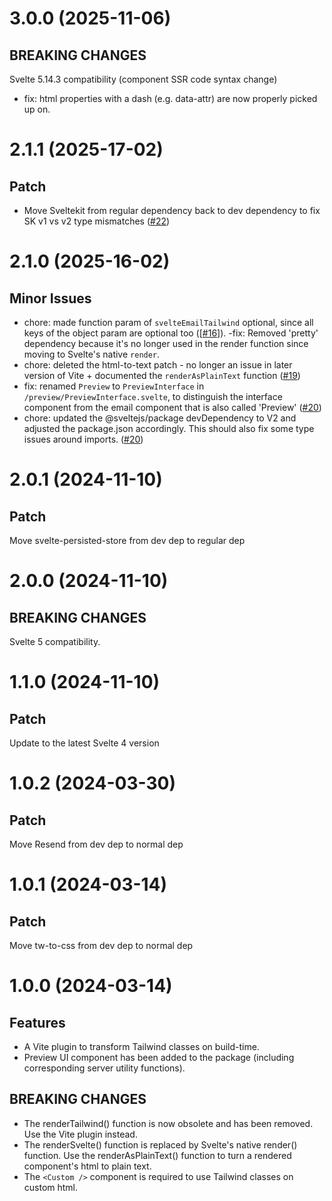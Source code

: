 # 3.0.0 (2025-11-06)

## BREAKING CHANGES

Svelte 5.14.3 compatibility (component SSR code syntax change)

- fix: html properties with a dash (e.g. data-attr) are now properly picked up on.

# 2.1.1 (2025-17-02)

## Patch

- Move Sveltekit from regular dependency back to dev dependency to fix SK v1 vs v2 type mismatches ([#22](https://github.com/steveninety/svelte-email-tailwind/issues/22))

# 2.1.0 (2025-16-02)

## Minor Issues

- chore: made function param of `svelteEmailTailwind` optional, since all keys of the object param are optional too ([[#16](https://github.com/steveninety/svelte-email-tailwind/issues/16)]).
  -fix: Removed 'pretty' dependency because it's no longer used in the render function since moving to Svelte's native `render`.
- chore: deleted the html-to-text patch - no longer an issue in later version of Vite + documented the `renderAsPlainText` function ([#19](https://github.com/steveninety/svelte-email-tailwind/issues/19))
- fix: renamed `Preview` to `PreviewInterface` in `/preview/PreviewInterface.svelte`, to distinguish the interface component from the email component that is also called 'Preview' ([#20](https://github.com/steveninety/svelte-email-tailwind/issues/20))
- chore: updated the @sveltejs/package devDependency to V2 and adjusted the package.json accordingly. This should also fix some type issues around imports. ([#20](https://github.com/steveninety/svelte-email-tailwind/issues/20))

# 2.0.1 (2024-11-10)

## Patch

Move svelte-persisted-store from dev dep to regular dep

# 2.0.0 (2024-11-10)

## BREAKING CHANGES

Svelte 5 compatibility.

# 1.1.0 (2024-11-10)

## Patch

Update to the latest Svelte 4 version

# 1.0.2 (2024-03-30)

## Patch

Move Resend from dev dep to normal dep

# 1.0.1 (2024-03-14)

## Patch

Move tw-to-css from dev dep to normal dep

# 1.0.0 (2024-03-14)

## Features

- A Vite plugin to transform Tailwind classes on build-time.
- Preview UI component has been added to the package (including corresponding server utility functions).

## BREAKING CHANGES

- The renderTailwind() function is now obsolete and has been removed. Use the Vite plugin instead.
- The renderSvelte() function is replaced by Svelte's native render() function. Use the renderAsPlainText() function to turn a rendered component's html to plain text.
- The `<Custom />` component is required to use Tailwind classes on custom html.
